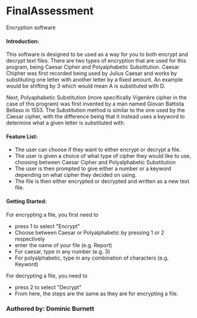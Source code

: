 # FinalAssessment
 Encryption software

#### Introduction:
This software is designed to be used as a way for you to both encrypt and decrypt text files. There are two types of
encryption that are used for this program, being Caesar Cipher and Polyalphabetic Subsittution. Caesar Chipher was 
first recorded being used by Julius Caesar and works by substituting one letter with another letter by a fixed amount.
An example would be shifting by 3 which would mean A is substituted with D.

Next, Polyaphabetic Substitution (more specifically Vigenère cipher in the case of this program) was first invented by
a man named Giovan Battista Bellaso in 1553. The Substitution method is similar to the one used by the Caesar cipher,
with the difference being that it instead uses a keyword to determine what a given letter is substituted with.

#### Feature List:
- The user can choose if they want to either encrypt or decrypt a file.
- The user is given a choice of what type of cipher they would like to use, choosing between Caesar Cipher and 
Polyalphabetic Substitution
- The user is then prompted to give either a number or a keyword depending on what cipher they decided on using.
- The file is then either encrypted or decrypted and written as a new text file.

#### Getting Started:
For encrypting a file, you first need to
- press 1 to select "Encrypt"
- Choose between Caesar or Polyalphabetic by pressing 1 or 2 respectively
- enter the name of your file (e.g. Report)
- For caesar, type in any number (e.g. 3)
- For polyalphabetic, type in any combination of characters (e.g. Keyword)

For decrypting a file, you need to
- press 2 to select "Decrypt"
- From here, the steps are the same as they are for encrypting a file.

### Authored by: Dominic Burnett
